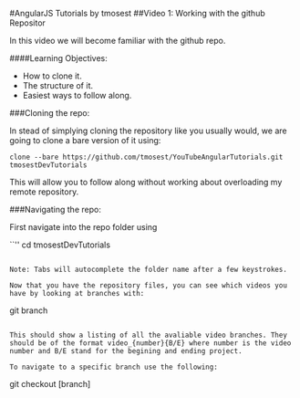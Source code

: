 #AngularJS Tutorials by tmosest
##Video 1: Working with the github Repositor

In this video we will become familiar with the github repo.

####Learning Objectives:
* How to clone it.
* The structure of it.
* Easiest ways to follow along.

###Cloning the repo:

In stead of simplying cloning the repository like you usually would, we are going to clone a bare version of it using:

```
clone --bare https://github.com/tmosest/YouTubeAngularTutorials.git tmosestDevTutorials
```

This will allow you to follow along without working about overloading my remote repository.

###Navigating the repo:

First navigate into the repo folder using

``''
cd tmosestDevTutorials
```

Note: Tabs will autocomplete the folder name after a few keystrokes.

Now that you have the repository files, you can see which videos you have by looking at branches with:

```
git branch
```

This should show a listing of all the avaliable video branches. They should be of the format video_{number}{B/E} where number is the video number and B/E stand for the begining and ending project.

To navigate to a specific branch use the following:

```
git checkout [branch]
```
